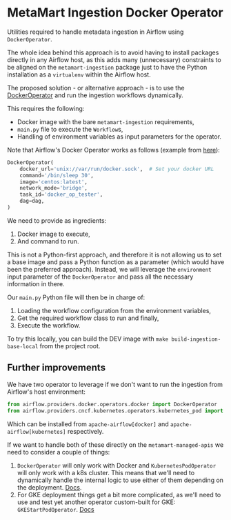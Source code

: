 # MetaMart Ingestion Docker Operator

Utilities required to handle metadata ingestion in Airflow using `DockerOperator`.

The whole idea behind this approach is to avoid having to install packages directly
in any Airflow host, as this adds many (unnecessary) constraints to be aligned
on the `metamart-ingestion` package just to have the Python installation
as a `virtualenv` within the Airflow host.

The proposed solution - or alternative approach - is to use the
[DockerOperator](https://airflow.apache.org/docs/apache-airflow-providers-docker/stable/_api/airflow/providers/docker/operators/docker/index.html)
and run the ingestion workflows dynamically.

This requires the following:
- Docker image with the bare `metamart-ingestion` requirements,
- `main.py` file to execute the `Workflow`s,
- Handling of environment variables as input parameters for the operator.

Note that Airflow's Docker Operator works as follows (example from [here](https://github.com/apache/airflow/blob/providers-docker/3.0.0/tests/system/providers/docker/example_docker.py)):

```python
DockerOperator(
    docker_url='unix://var/run/docker.sock',  # Set your docker URL
    command='/bin/sleep 30',
    image='centos:latest',
    network_mode='bridge',
    task_id='docker_op_tester',
    dag=dag,
)
```

We need to provide as ingredients:
1. Docker image to execute,
2. And command to run.

This is not a Python-first approach, and therefore it is not allowing us to set a base image and pass a Python function
as a parameter (which would have been the preferred approach). Instead, we will leverage the `environment` input
parameter of the `DockerOperator` and pass all the necessary information in there.

Our `main.py` Python file will then be in charge of:
1. Loading the workflow configuration from the environment variables,
2. Get the required workflow class to run and finally,
3. Execute the workflow.

To try this locally, you can build the DEV image with `make build-ingestion-base-local` from the project root.

## Further improvements

We have two operator to leverage if we don't want to run the ingestion from Airflow's host environment:

```python
from airflow.providers.docker.operators.docker import DockerOperator
from airflow.providers.cncf.kubernetes.operators.kubernetes_pod import KubernetesPodOperator
```

Which can be installed from `apache-airflow[docker]` and `apache-airflow[kubernetes]` respectively.

If we want to handle both of these directly on the `metamart-managed-apis` we need to consider a couple of things:
1. `DockerOperator` will only work with Docker and `KubernetesPodOperator` will only work with a k8s cluster. This means
    that we'll need to dynamically handle the internal logic to use either of them depending on the deployment.
    [Docs](https://airflow.apache.org/docs/apache-airflow-providers-cncf-kubernetes/stable/operators.html).
2. For GKE deployment things get a bit more complicated, as we'll need to use and test yet another operator
    custom-built for GKE: `GKEStartPodOperator`. [Docs](https://airflow.apache.org/docs/apache-airflow-providers-google/stable/operators/cloud/kubernetes_engine.html#howto-operator-gkestartpodoperator)
